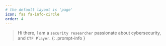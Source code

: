 ```yaml
---
# the default layout is 'page'
icon: fas fa-info-circle
order: 4
---
```


> Hi there, I am a `security researcher` passionate about cybersecurity, and `CTF Player`.
{: .prompt-info }
